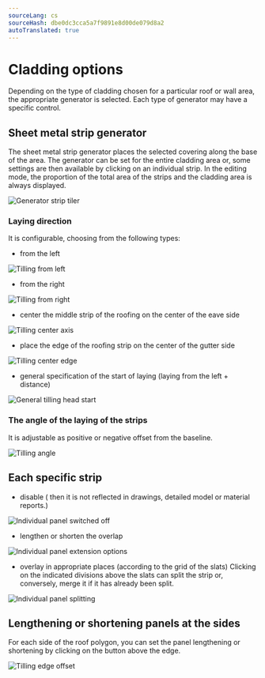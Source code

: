 ```yaml
---
sourceLang: cs
sourceHash: dbe0dc3cca5a7f9891e8d00de079d8a2
autoTranslated: true
---
```


# Cladding options

Depending on the type of cladding chosen for a particular roof or wall area, the appropriate generator is selected. Each type of generator may have a specific control.

## Sheet metal strip generator

The sheet metal strip generator places the selected covering along the base of the area. The generator can be set for the entire cladding area or, some settings are then available by clicking on an individual strip. In the editing mode, the proportion of the total area of the strips and the cladding area is always displayed.

![Generator strip tiler](img\generatorStripTiler.png)

### Laying direction

It is configurable, choosing from the following types:

- from the left

![Tilling from left](img\tillingFromLeft.png)

- from the right

![Tilling from right](img\tillingFromRight.png)

- center the middle strip of the roofing on the center of the eave side

![Tilling center axis](img\tillingCenterAxis.png)

- place the edge of the roofing strip on the center of the gutter side

![Tilling center edge](img\tillingCenterEdge.png)

- general specification of the start of laying (laying from the left + distance)

![General tilling head start](img\generalTillingHeadStart.png)

### The angle of the laying of the strips

It is adjustable as positive or negative offset from the baseline.

![Tilling angle](img\tillingAngle.png)

## Each specific strip
- disable ( then it is not reflected in drawings, detailed model or material reports.)

![Individual panel switched off](img\individualPanelSwitchedOff.png)

- lengthen or shorten the overlap

![Individual panel extension options](img\individualPanelExtensionOptions.png)

- overlay in appropriate places (according to the grid of the slats) Clicking on the indicated divisions above the slats can split the strip or, conversely, merge it if it has already been split.

![Individual panel splitting](img\individualPanelSplitting.png)

## Lengthening or shortening panels at the sides

For each side of the roof polygon, you can set the panel lengthening or shortening by clicking on the button above the edge.

![Tilling edge offset](img\tillingEdgeOffset.png)
